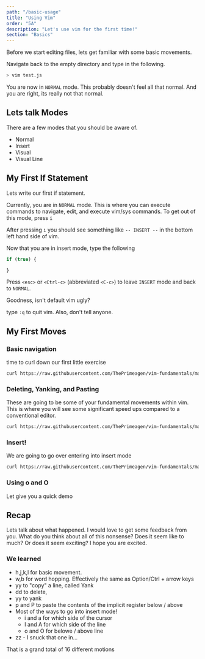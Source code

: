 ```yaml
---
path: "/basic-usage"
title: "Using Vim"
order: "5A"
description: "Let's use vim for the first time!"
section: "Basics"
---
```


Before we start editing files, lets get familiar with some basic movements.

Navigate back to the empty directory and type in the following.

```bash
> vim test.js
```

You are now in `NORMAL` mode.  This probably doesn't feel all that normal.
And you are right, its really not that normal.

## Lets talk Modes
There are a few modes that you should be aware of.

* Normal
* Insert
* Visual 
* Visual Line

## My First If Statement
Lets write our first if statement.

Currently, you are in `NORMAL` mode.  This is where you can execute commands
to navigate, edit, and execute vim/sys commands.  To get out of this mode,
press `i`

After pressing `i` you should see something like `-- INSERT --` in the bottom
left hand side of vim.

Now that you are in insert mode, type the following

```js
if (true) {

}
```

Press `<esc>` or `<Ctrl-c>` (abbreviated `<C-c>`) to leave `INSERT` mode and back
to `NORMAL`.

Goodness, isn't default vim ugly?

type `:q` to quit vim.  Also, don't tell anyone.

## My First Moves
### Basic navigation

time to curl down our first little exercise

```bash
curl https://raw.githubusercontent.com/ThePrimeagen/vim-fundamentals/master/course-website/lessons/exercise-0-hjkl-x.md > exercise.md && vim exercise.md
```

### Deleting, Yanking, and Pasting
These are going to be some of your fundamental movements within vim.  This is
where you will see some significant speed ups compared to a conventional editor.


```bash
curl https://raw.githubusercontent.com/ThePrimeagen/vim-fundamentals/master/course-website/lessons/exercise-1-dyp.md > exercise.md && vim exercise.md
```

### Insert!
We are going to go over entering into insert mode

```bash
curl https://raw.githubusercontent.com/ThePrimeagen/vim-fundamentals/master/course-website/lessons/exercise-2-insert.md > exercise.md && vim exercise.md
```

### Using o and O
Let give you a quick demo

## Recap
Lets talk about what happened.  I would love to get some feedback from you.
What do you think about all of this nonsense?  Does it seem like to much?  Or
does it seem exciting?  I hope you are excited.

### We learned
* h,j,k,l for basic movement.
* w,b for word hopping.  Effectively the same as Option/Ctrl + arrow keys
* yy to "copy" a line, called Yank
* dd to delete, 
* yy to yank
* p and P to paste the contents of the implicit register below / above
* Most of the ways to go into insert mode!
  * i and a for which side of the cursor
  * I and A for which side of the line
  * o and O for belowe / above line
* zz - I snuck that one in...

That is a grand total of 16 different motions
